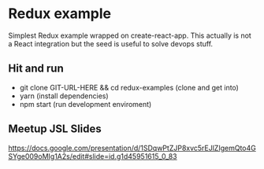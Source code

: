 # Redux example

Simplest Redux example wrapped on create-react-app. This actually is not a React integration but the seed is useful to solve devops stuff.

## Hit and run

- git clone GIT-URL-HERE && cd redux-examples (clone and get into)
- yarn (install dependencies)
- npm start (run development enviroment)

## Meetup JSL Slides

https://docs.google.com/presentation/d/1SDqwPtZJP8xvc5rEJlZIgemQto4GSYge009oMIg1A2s/edit#slide=id.g1d45951615_0_83
